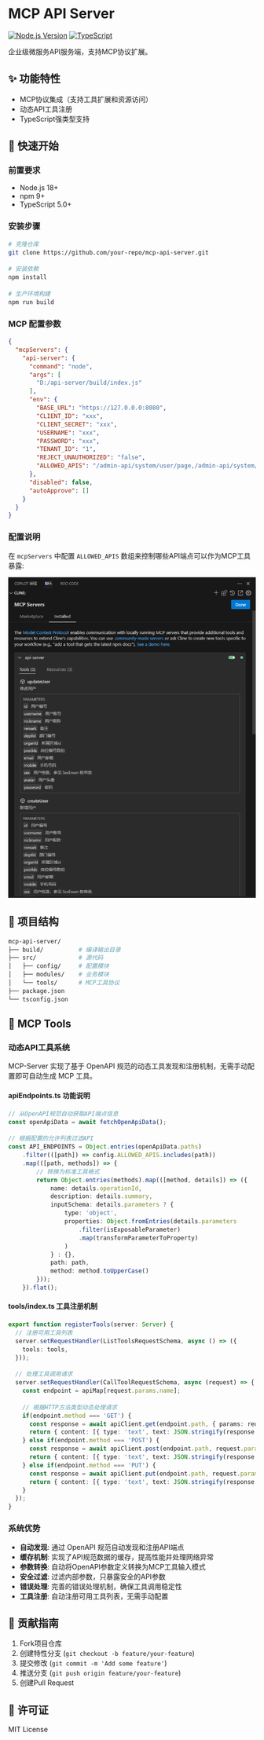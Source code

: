 # MCP API Server

[![Node.js Version](https://img.shields.io/badge/node-%3E%3D18.0.0-brightgreen)](https://nodejs.org/)
[![TypeScript](https://img.shields.io/badge/typescript-5.0%2B-blue)](https://www.typescriptlang.org/)

企业级微服务API服务端，支持MCP协议扩展。

## ✨ 功能特性
- MCP协议集成（支持工具扩展和资源访问）
- 动态API工具注册
- TypeScript强类型支持

## 🚀 快速开始

### 前置要求
- Node.js 18+
- npm 9+
- TypeScript 5.0+

### 安装步骤
```bash
# 克隆仓库
git clone https://github.com/your-repo/mcp-api-server.git

# 安装依赖
npm install

# 生产环境构建
npm run build

```

### MCP 配置参数
```json
{
  "mcpServers": {
    "api-server": {
      "command": "node",
      "args": [
        "D:/api-server/build/index.js"
      ],
      "env": {
        "BASE_URL": "https://127.0.0.0:8080",
        "CLIENT_ID": "xxx",
        "CLIENT_SECRET": "xxx",
        "USERNAME": "xxx",
        "PASSWORD": "xxx",
        "TENANT_ID": "1",
        "REJECT_UNAUTHORIZED": "false",
        "ALLOWED_APIS": "/admin-api/system/user/page,/admin-api/system/user/create,/admin-api/system/user/update"
      },
      "disabled": false,
      "autoApprove": []
    }
  }
}
```

### 配置说明
在 `mcpServers` 中配置 `ALLOWED_APIS` 数组来控制哪些API端点可以作为MCP工具暴露:

![alt text](image.png)

## 📂 项目结构
```bash
mcp-api-server/
├── build/          # 编译输出目录
├── src/            # 源代码
│   ├── config/     # 配置模块
│   ├── modules/    # 业务模块
│   └── tools/      # MCP工具协议
├── package.json
└── tsconfig.json
```

## 📡 MCP Tools

### 动态API工具系统

MCP-Server 实现了基于 OpenAPI 规范的动态工具发现和注册机制，无需手动配置即可自动生成 MCP 工具。

#### apiEndpoints.ts 功能说明
```typescript
// 从OpenAPI规范自动获取API端点信息
const openApiData = await fetchOpenApiData();

// 根据配置的允许列表过滤API
const API_ENDPOINTS = Object.entries(openApiData.paths)
    .filter(([path]) => config.ALLOWED_APIS.includes(path))
    .map(([path, methods]) => {
        // 转换为标准工具格式
        return Object.entries(methods).map(([method, details]) => ({
            name: details.operationId,
            description: details.summary,
            inputSchema: details.parameters ? {
                type: 'object',
                properties: Object.fromEntries(details.parameters
                    .filter(isExposableParameter)
                    .map(transformParameterToProperty)
                )
            } : {},
            path: path,
            method: method.toUpperCase()
        }));
    }).flat();
```

#### tools/index.ts 工具注册机制
```typescript
export function registerTools(server: Server) {
  // 注册可用工具列表
  server.setRequestHandler(ListToolsRequestSchema, async () => ({
    tools: tools,
  }));

  // 处理工具调用请求
  server.setRequestHandler(CallToolRequestSchema, async (request) => {
    const endpoint = apiMap[request.params.name];
    
    // 根据HTTP方法类型动态处理请求
    if(endpoint.method === 'GET') {
      const response = await apiClient.get(endpoint.path, { params: request.params.arguments });
      return { content: [{ type: 'text', text: JSON.stringify(response.data, null, 2) }] };
    } else if(endpoint.method === 'POST') {
      const response = await apiClient.post(endpoint.path, request.params.arguments);
      return { content: [{ type: 'text', text: JSON.stringify(response.data, null, 2) }] };
    } else if(endpoint.method === 'PUT') {
      const response = await apiClient.put(endpoint.path, request.params.arguments);
      return { content: [{ type: 'text', text: JSON.stringify(response.data, null, 2) }] };
    }
  });
}
```

### 系统优势
- **自动发现**: 通过 OpenAPI 规范自动发现和注册API端点
- **缓存机制**: 实现了API规范数据的缓存，提高性能并处理网络异常
- **参数转换**: 自动将OpenAPI参数定义转换为MCP工具输入模式
- **安全过滤**: 过滤内部参数，只暴露安全的API参数
- **错误处理**: 完善的错误处理机制，确保工具调用稳定性
- **工具注册**: 自动注册可用工具列表，无需手动配置

## 🤝 贡献指南
1. Fork项目仓库
2. 创建特性分支 (`git checkout -b feature/your-feature`)
3. 提交修改 (`git commit -m 'Add some feature'`)
4. 推送分支 (`git push origin feature/your-feature`)
5. 创建Pull Request

## 📄 许可证
MIT License
